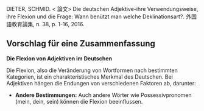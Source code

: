DIETER, SCHMID. < 論文> Die deutschen Adjektive-ihre Verwendungsweise, ihre Flexion und die Frage: Wann benützt man welche Deklinationsart?. 外国語教育論集, n. 38, p. 1-16, 2016. 

## Vorschlag für eine Zusammenfassung

**Die Flexion von Adjektiven im Deutschen**

Die Flexion, also die Veränderung von Wortformen nach bestimmten Kategorien, ist ein charakteristisches Merkmal des Deutschen. Bei Adjektiven hängen die Endungen von verschiedenen Faktoren ab, darunter:

* **Andere Bestimmungen:** Auch andere Wörter wie Possessivpronomen (mein, dein, sein) können die Flexion beeinflussen.

